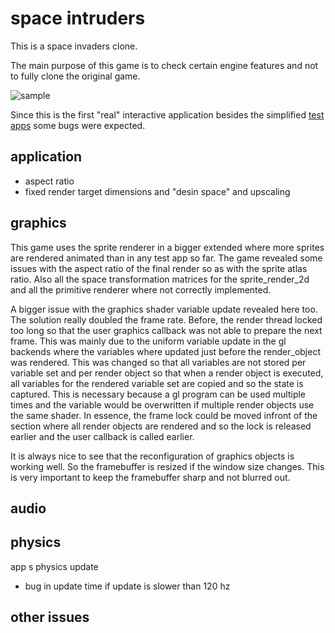 # space intruders
This is a space invaders clone. 

The main purpose of this game is to check certain engine features and not to fully clone the original game.

![sample](https://github.com/aconstlink/games/tree/main/space_intruders/sample_image.png "Sample Image")

Since this is the first "real" interactive application besides the simplified [test apps](https://github.com/aconstlink/natus_tests) some bugs were expected. 

## application

- aspect ratio
- fixed render target dimensions and "desin space" and upscaling

## graphics
This game uses the sprite renderer in a bigger extended where more sprites are rendered animated than in any test app so far. The game revealed some issues with the aspect ratio of the final render so as with the sprite atlas ratio. Also all the space transformation matrices for the sprite_render_2d and all the primitive renderer where not correctly implemented.

A bigger issue with the graphics shader variable  update revealed here too. The solution really doubled the frame rate. Before, the render thread locked too long so that the user graphics callback was not able to prepare the next frame. This was mainly due to the uniform variable update in the gl backends where the variables where updated just before the render_object was rendered. This was changed so that all variables are not stored per variable set and per render object so that when a render object is executed, all variables for the rendered variable set are copied and so the state is captured. This is necessary because a gl program can be used multiple times and the variable would be overwritten if multiple render objects use the same shader. 
In essence, the frame lock could be moved infront of the section where all render objects are rendered and so the lock is released earlier and the user callback is called earlier. 

It is always nice to see that the reconfiguration of graphics objects is working well. So the framebuffer is resized if the window size changes. This is very important to keep the framebuffer sharp and not blurred out.

## audio

## physics
app s physics update 
- bug in update time if update is slower than 120 hz

## other issues